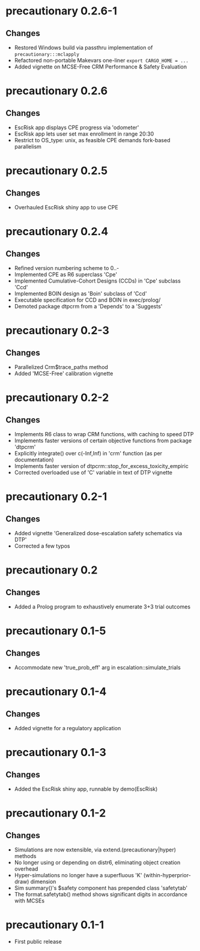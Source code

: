 # precautionary 0.2.6-1

## Changes

* Restored Windows build via passthru implementation of `precautionary:::mclapply`
* Refactored non-portable Makevars one-liner `export CARGO_HOME = ...`
* Added vignette on MCSE-Free CRM Performance & Safety Evaluation

# precautionary 0.2.6

## Changes

* EscRisk app displays CPE progress via 'odometer'
* EscRisk app lets user set max enrollment in range 20:30
* Restrict to OS_type: unix, as feasible CPE demands fork-based parallelism

# precautionary 0.2.5

## Changes

* Overhauled EscRisk shiny app to use CPE

# precautionary 0.2.4

## Changes

* Refined version numbering scheme to 0.<tranche>.<feature>-<patch>
* Implemented CPE as R6 superclass 'Cpe'
* Implemented Cumulative-Cohort Designs (CCDs) in 'Cpe' subclass 'Ccd'
* Implemented BOIN design as 'Boin' subclass of 'Ccd'
* Executable specification for CCD and BOIN in exec/prolog/
* Demoted package dtpcrm from a 'Depends' to a 'Suggests'

# precautionary 0.2-3

## Changes

* Parallelized Crm$trace_paths method
* Added 'MCSE-Free' calibration vignette

# precautionary 0.2-2

## Changes

* Implements R6 class to wrap CRM functions, with caching to speed DTP
* Implements faster versions of certain objective functions from package 'dtpcrm'
* Explicitly integrate() over c(-Inf,Inf) in 'crm' function (as per documentation)
* Implements faster version of dtpcrm::stop_for_excess_toxicity_empiric
* Corrected overloaded use of 'C' variable in text of DTP vignette

# precautionary 0.2-1

## Changes

* Added vignette 'Generalized dose-escalation safety schematics via DTP'
* Corrected a few typos

# precautionary 0.2

## Changes

* Added a Prolog program to exhaustively enumerate 3+3 trial outcomes

# precautionary 0.1-5

## Changes

* Accommodate new 'true_prob_eff' arg in escalation::simulate_trials

# precautionary 0.1-4

## Changes

* Added vignette for a regulatory application

# precautionary 0.1-3

## Changes

* Added the EscRisk shiny app, runnable by demo(EscRisk)

# precautionary 0.1-2

## Changes

* Simulations are now extensible, via extend.(precautionary|hyper) methods
* No longer using or depending on distr6, eliminating object creation overhead
* Hyper-simulations no longer have a superfluous 'K' (within-hyperprior-draw) dimension
* Sim summary()'s $safety component has prepended class 'safetytab'
* The format.safetytab() method shows significant digits in accordance with MCSEs

# precautionary 0.1-1

* First public release
